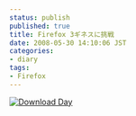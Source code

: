 ```yaml
---
status: publish
published: true
title: Firefox 3ギネスに挑戦
date: 2008-05-30 14:10:06 JST
categories:
- diary
tags:
- Firefox
---
```

<a href="http://www.spreadfirefox.com/node&amp;id=0&amp;t=264"><img title="Download Day" src="http://www.spreadfirefox.com/files/images/affiliates_banners/dday_badge_fox.png" border="0" alt="Download Day" /></a>
